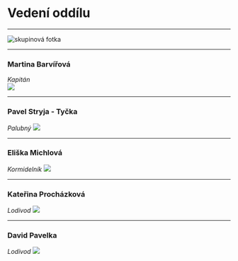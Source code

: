 # Vedení oddílu
---------------------

![skupinová fotka](https://dd06291c6c.cbaul-cdnwnd.com/0abdc7eb0737f25fe87fa1e4a28deb1c/200031596-c1714c26c8/VEDENI.jpg?s3=1)

----------------------------

### Martina Barvířová
_Kapitán_  
![](https://dd06291c6c.cbaul-cdnwnd.com/0abdc7eb0737f25fe87fa1e4a28deb1c/200031597-dca6fdda1c/M.jpg?s3=1)

--------------------------

### Pavel Stryja - Tyčka
_Palubný_
![](https://dd06291c6c.cbaul-cdnwnd.com/0abdc7eb0737f25fe87fa1e4a28deb1c/200031559-dbb98dcb3e/1%20(43).JPG?s3=1)

--------------------------

### Eliška Michlová
_Kormidelník_
![](https://dd06291c6c.cbaul-cdnwnd.com/0abdc7eb0737f25fe87fa1e4a28deb1c/200031534-c0b80c1b15/1%20(386).JPG?s3=1)

--------------------------

### Kateřina Procházková
_Lodivod_
![](https://dd06291c6c.cbaul-cdnwnd.com/0abdc7eb0737f25fe87fa1e4a28deb1c/200031537-9009991042/1%20(230).JPG?s3=1)

--------------------------

### David Pavelka
_Lodivod_
![](https://dd06291c6c.cbaul-cdnwnd.com/0abdc7eb0737f25fe87fa1e4a28deb1c/200031531-38d3b3ac7a/1%20(24).JPG?s3=1)
